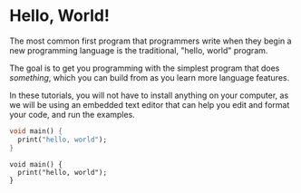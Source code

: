 # Hello, World!

The most common first program that programmers write when they begin
a new programming language is the traditional, "hello, world" program.

The goal is to get you programming with the simplest program that
does *something*, which you can build from as you learn more
language features.

In these tutorials, you will not have to install anything on your
computer, as we will be using an embedded text editor that can
help you edit and format your code, and run the examples.

<script type="text/javascript" src="scripts/helper.js" defer></script>

<style>
<!-- TODO: This should go in the HEAD.  Use script to inject it. -->
iframe {
    width: 100%;
}
</style>

```dart
void main() {
  print("hello, world");
}
```

```run-dartpad
void main() {
  print("hello, world");
}
```